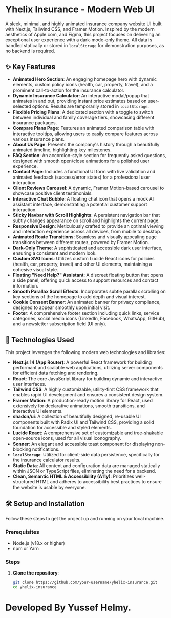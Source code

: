 # Yhelix Insurance - Modern Web UI

A sleek, minimal, and highly animated insurance company website UI built with Next.js, Tailwind CSS, and Framer Motion. Inspired by the modern aesthetics of Apple.com, and Figma, this project focuses on delivering an exceptional user experience with a dark-mode-only theme. All data is handled statically or stored in `localStorage` for demonstration purposes, as no backend is required.

## ✨ Key Features

*   **Animated Hero Section**: An engaging homepage hero with dynamic elements, custom policy icons (health, car, property, travel), and a prominent call-to-action for the insurance calculator.
*   **Dynamic Insurance Calculator**: An interactive modal/popup that animates in and out, providing instant price estimates based on user-selected options. Results are temporarily stored in `localStorage`.
*   **Flexible Pricing Plans**: A dedicated section with a toggle to switch between individual and family coverage tiers, showcasing different insurance packages.
*   **Compare Plans Page**: Features an animated comparison table with interactive tooltips, allowing users to easily compare features across various insurance plans.
*   **About Us Page**: Presents the company's history through a beautifully animated timeline, highlighting key milestones.
*   **FAQ Section**: An accordion-style section for frequently asked questions, designed with smooth open/close animations for a polished user experience.
*   **Contact Page**: Includes a functional UI form with live validation and animated feedback (success/error states) for a professional user interaction.
*   **Client Reviews Carousel**: A dynamic, Framer Motion-based carousel to showcase positive client testimonials.
*   **Interactive Chat Bubble**: A floating chat icon that opens a mock AI assistant interface, demonstrating a potential customer support interaction.
*   **Sticky Navbar with Scroll Highlights**: A persistent navigation bar that subtly changes appearance on scroll and highlights the current page.
*   **Responsive Design**: Meticulously crafted to provide an optimal viewing and interaction experience across all devices, from mobile to desktop.
*   **Animated Route Transitions**: Seamless and visually appealing page transitions between different routes, powered by Framer Motion.
*   **Dark-Only Theme**: A sophisticated and accessible dark user interface, ensuring a consistent and modern look.
*   **Custom SVG Icons**: Utilizes custom Lucide React icons for policies (health, car, property, travel) and other UI elements, maintaining a cohesive visual style.
*   **Floating "Need Help?" Assistant**: A discreet floating button that opens a side panel, offering quick access to support resources and contact information.
*   **Smooth Parallax Scroll Effects**: Incorporates subtle parallax scrolling on key sections of the homepage to add depth and visual interest.
*   **Cookie Consent Banner**: An animated banner for privacy compliance, designed to appear smoothly upon initial visit.
*   **Footer**: A comprehensive footer section including quick links, service categories, social media icons (LinkedIn, Facebook, WhatsApp, GitHub), and a newsletter subscription field (UI only).

## 🚀 Technologies Used

This project leverages the following modern web technologies and libraries:

*   **Next.js 14 (App Router)**: A powerful React framework for building performant and scalable web applications, utilizing server components for efficient data fetching and rendering.
*   **React**: The core JavaScript library for building dynamic and interactive user interfaces.
*   **Tailwind CSS**: A highly customizable, utility-first CSS framework that enables rapid UI development and ensures a consistent design system.
*   **Framer Motion**: A production-ready motion library for React, used extensively for declarative animations, smooth transitions, and interactive UI elements.
*   **shadcn/ui**: A collection of beautifully designed, re-usable UI components built with Radix UI and Tailwind CSS, providing a solid foundation for accessible and styled elements.
*   **Lucide React**: A comprehensive set of customizable and tree-shakable open-source icons, used for all visual iconography.
*   **Sonner**: An elegant and accessible toast component for displaying non-blocking notifications.
*   **`localStorage`**: Utilized for client-side data persistence, specifically for the insurance calculator results.
*   **Static Data**: All content and configuration data are managed statically within JSON or TypeScript files, eliminating the need for a backend.
*   **Clean, Semantic HTML & Accessibility (A11y)**: Prioritizes well-structured HTML and adheres to accessibility best practices to ensure the website is usable by everyone.

## 🛠️ Setup and Installation

Follow these steps to get the project up and running on your local machine.

### Prerequisites

*   Node.js (v18.x or higher)
*   npm or Yarn

### Steps

1.  **Clone the repository**:
    ```bash
    git clone https://github.com/your-username/yhelix-insurance.git
    cd yhelix-insurance

# Developed By Yussef Helmy.
